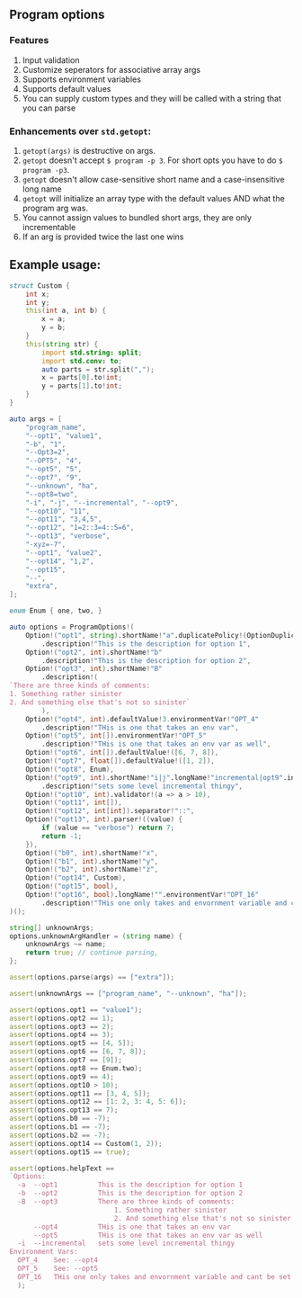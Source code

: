 ## Program options

### Features

1. Input validation
1. Customize seperators for associative array args
1. Supports environment variables
1. Supports default values
1. You can supply custom types and they will be called with a string that you can parse

### Enhancements over `std.getopt`:

1. `getopt(args)` is destructive on args.
1. `getopt` doesn't accept `$ program -p 3`. For short opts you have to do `$ program -p3`.
1. `getopt` doesn't allow case-sensitive short name and a case-insensitive long name
1. `getopt` will initialize an array type with the default values AND what the program arg was.
1. You cannot assign values to bundled short args, they are only incrementable
1. If an arg is provided twice the last one wins

## Example usage:

```d
struct Custom {
    int x;
    int y;
    this(int a, int b) {
        x = a;
        y = b;
    }
    this(string str) {
        import std.string: split;
        import std.conv: to;
        auto parts = str.split(",");
        x = parts[0].to!int;
        y = parts[1].to!int;
    }
}

auto args = [
    "program_name",
    "--opt1", "value1",
    "-b", "1",
    "--Opt3=2",
    "--OPT5", "4",
    "--opt5", "5",
    "--opt7", "9",
    "--unknown", "ha",
    "--opt8=two",
    "-i", "-j", "--incremental", "--opt9",
    "--opt10", "11",
    "--opt11", "3,4,5",
    "--opt12", "1=2::3=4::5=6",
    "--opt13", "verbose",
    "-xyz=-7",
    "--opt1", "value2",
    "--opt14", "1,2",
    "--opt15",
    "--",
    "extra",
];

enum Enum { one, two, }

auto options = ProgramOptions!(
    Option!("opt1", string).shortName!"a".duplicatePolicy!(OptionDuplicatePolicy.firstOneWins)
        .description!"This is the description for option 1",
    Option!("opt2", int).shortName!"b"
        .description!"This is the description for option 2",
    Option!("opt3", int).shortName!"B"
        .description!(
`There are three kinds of comments:
1. Something rather sinister
2. And something else that's not so sinister`
        ),
    Option!("opt4", int).defaultValue!3.environmentVar!"OPT_4"
        .description!"THis is one that takes an env var",
    Option!("opt5", int[]).environmentVar!"OPT_5"
        .description!"THis is one that takes an env var as well",
    Option!("opt6", int[]).defaultValue!([6, 7, 8]),
    Option!("opt7", float[]).defaultValue!([1, 2]),
    Option!("opt8", Enum),
    Option!("opt9", int).shortName!"i|j".longName!"incremental|opt9".incremental!true
        .description!"sets some level incremental thingy",
    Option!("opt10", int).validator!(a => a > 10),
    Option!("opt11", int[]),
    Option!("opt12", int[int]).separator!"::",
    Option!("opt13", int).parser!((value) {
        if (value == "verbose") return 7;
        return -1;
    }),
    Option!("b0", int).shortName!"x",
    Option!("b1", int).shortName!"y",
    Option!("b2", int).shortName!"z",
    Option!("opt14", Custom),
    Option!("opt15", bool),
    Option!("opt16", bool).longName!"".environmentVar!"OPT_16"
        .description!"THis one only takes and envornment variable and cant be set with any flags",
)();

string[] unknownArgs;
options.unknownArgHandler = (string name) {
    unknownArgs ~= name;
    return true; // continue parsing,
};

assert(options.parse(args) == ["extra"]);

assert(unknownArgs == ["program_name", "--unknown", "ha"]);

assert(options.opt1 == "value1");
assert(options.opt2 == 1);
assert(options.opt3 == 2);
assert(options.opt4 == 3);
assert(options.opt5 == [4, 5]);
assert(options.opt6 == [6, 7, 8]);
assert(options.opt7 == [9]);
assert(options.opt8 == Enum.two);
assert(options.opt9 == 4);
assert(options.opt10 > 10);
assert(options.opt11 == [3, 4, 5]);
assert(options.opt12 == [1: 2, 3: 4, 5: 6]);
assert(options.opt13 == 7);
assert(options.b0 == -7);
assert(options.b1 == -7);
assert(options.b2 == -7);
assert(options.opt14 == Custom(1, 2));
assert(options.opt15 == true);

assert(options.helpText ==
`Options:
  -a  --opt1          This is the description for option 1
  -b  --opt2          This is the description for option 2
  -B  --opt3          There are three kinds of comments:
                          1. Something rather sinister
                          2. And something else that's not so sinister
      --opt4          THis is one that takes an env var
      --opt5          THis is one that takes an env var as well
  -i  --incremental   sets some level incremental thingy
Environment Vars:
  OPT_4    See: --opt4
  OPT_5    See: --opt5
  OPT_16   THis one only takes and envornment variable and cant be set with any flags`
  );
```